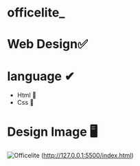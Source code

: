 # officelite_
# Web Design✅

# language ✔
  * Html  📱
  * Css 📱

# Design Image 🖥
![Officelite](https://user-images.githubusercontent.com/102246990/170894105-7257b939-9c5c-4a9e-a60c-798915084740.png)
(http://127.0.0.1:5500/index.html)

